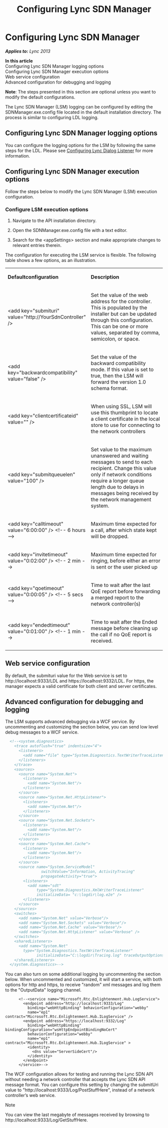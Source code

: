 ﻿---
title: Configuring Lync SDN Manager
TOCTitle: Configuring Lync SDN Manager
ms:assetid: 2a85a4b0-3bcc-4d91-a46a-a39e48d7a35a
ms:mtpsurl: https://msdn.microsoft.com/en-us/library/Dn775151(v=office.15)
ms:contentKeyID: 62626125
ms.date: 07/24/2014
mtps_version: v=office.15
dev_langs:
- xml
---

# Configuring Lync SDN Manager


_**Applies to:** Lync 2013_

**In this article**  
Configuring Lync SDN Manager logging options  
Configuring Lync SDN Manager execution options  
Web service configuration  
Advanced configuration for debugging and logging  

**Note**: The steps presented in this section are optional unless you want to modify the default configurations.

The Lync SDN Manager (LSM) logging can be configured by editing the SDNManager.exe.config file located in the default installation directory. The process is similar to configuring LDL logging.

## Configuring Lync SDN Manager logging options

You can configure the logging options for the LSM by following the same steps for the LDL. Please see [Configuring Lync Dialog Listener](configuring-lync-dialog-listener.md) for more information.

## Configuring Lync SDN Manager execution options

Follow the steps below to modify the Lync SDN Manager (LSM) execution configuration.

### Configure LSM execution options

1.  Navigate to the API installation directory.

2.  Open the SDNManager.exe.config file with a text editor.

3.  Search for the \<appSettings\> section and make appropriate changes to relevant entries therein.

The configuration for executing the LSM service is flexible. The following table shows a few options, as an illustration.

<table>
<colgroup>
<col style="width: 50%" />
<col style="width: 50%" />
</colgroup>
<tbody>
<tr class="odd">
<td><p><strong>Defaultconfiguration</strong></p></td>
<td><p><strong>Description</strong></p></td>
</tr>
<tr class="even">
<td><p>&lt;add key=&quot;submituri&quot; value=&quot;http://YourSdnController&quot; /&gt;</p></td>
<td><p>Set the value of the web address for the controller. This is populated by the installer but can be updated through this configuration. This can be one or more values, separated by comma, semicolon, or space.</p></td>
</tr>
<tr class="odd">
<td><p>&lt;add key=&quot;backwardcompatibility&quot; value=&quot;false&quot; /&gt;</p></td>
<td><p>Set the value of the backward compatibility mode. If this value is set to true, then the LSM will forward the version 1.0 schema format.</p></td>
</tr>
<tr class="even">
<td><p>&lt;add key=&quot;clientcertificateid&quot; value=&quot;&quot; /&gt;</p></td>
<td><p>When using SSL, LSM will use this thumbprint to locate a client certificate in the local store to use for connecting to the network controllers</p></td>
</tr>
<tr class="odd">
<td><p>&lt;add key=&quot;submitqueuelen&quot; value=&quot;100&quot; /&gt;</p></td>
<td><p>Set value to the maximum unanswered and waiting messages to send to each recipient. Change this value only if network conditions require a longer queue length due to delays in messages being received by the network management system.</p></td>
</tr>
<tr class="even">
<td><p>&lt;add key=&quot;calltimeout&quot; value=&quot;6:00:00&quot; /&gt; &lt;!-- 6 hours --&gt;</p></td>
<td><p>Maximum time expected for a call, after which state kept will be dropped.</p></td>
</tr>
<tr class="odd">
<td><p>&lt;add key=&quot;invitetimeout&quot; value=&quot;0:02:00&quot; /&gt; &lt;!-- 2 min --&gt;</p></td>
<td><p>Maximum time expected for ringing, before either an error is sent or the user picked up</p></td>
</tr>
<tr class="even">
<td><p>&lt;add key=&quot;qoetimeout&quot; value=&quot;0:00:05&quot; /&gt; &lt;!-- 5 secs --&gt;</p></td>
<td><p>Time to wait after the last QoE report before forwarding a merged report to the network controller(s)</p></td>
</tr>
<tr class="odd">
<td><p>&lt;add key=&quot;endedtimeout&quot; value=&quot;0:01:00&quot; /&gt; &lt;!-- 1 min --&gt;</p></td>
<td><p>Time to wait after the Ended message before cleaning up the call if no QoE report is received.</p></td>
</tr>
</tbody>
</table>


## Web service configuration

By default, the submituri value for the Web service is set to http://localhost:9333/LDL and https://localhost:9332/LDL. For https, the manager expects a valid certificate for both client and server certificates.

## Advanced configuration for debugging and logging

The LSM supports advanced debugging via a WCF service. By uncommenting and customizing the section below, you can send low level debug messages to a WCF service.

``` xml
  <!--<system.diagnostics>
    <trace autoflush="true" indentsize="4">
      <listeners>
        <add name="file" type="System.Diagnostics.TextWriterTraceListener" initializeData="trace.log"/>
      </listeners> 
    </trace>
    <sources>
      <source name="System.Net">
        <listeners>
          <add name="System.Net"/>
        </listeners>
      </source>
      <source name="System.Net.HttpListener">
        <listeners>
          <add name="System.Net"/>
        </listeners>
      </source>
      <source name="System.Net.Sockets">
        <listeners>
          <add name="System.Net"/>
        </listeners>
      </source>
      <source name="System.Net.Cache">
        <listeners>
          <add name="System.Net"/>
        </listeners>
      </source>
      <source name="System.ServiceModel"
                switchValue="Information, ActivityTracing"
                propagateActivity="true">
        <listeners>
          <add name="sdt"
              type="System.Diagnostics.XmlWriterTraceListener"
              initializeData= "c:\logdir\log.e2e" />
        </listeners>
      </source>
    </sources>
    <switches>
      <add name="System.Net" value="Verbose"/>
      <add name="System.Net.Sockets" value="Verbose"/>
      <add name="System.Net.Cache" value="Verbose"/>
      <add name="System.Net.HttpListener" value="Verbose" />
    </switches>
    <sharedListeners>
      <add name="System.Net"
        type="System.Diagnostics.TextWriterTraceListener"
              initializeData="C:\logdir\Tracing.log" traceOutputOptions = "DateTime" />
    </sharedListeners>
  </system.diagnostics>-->
```

You can also turn on some additional logging by uncommenting the section below. When uncommented and customized, it will start a service, with both options for http and https, to receive "random" xml messages and log them to the "OutputData" logging channel.

          <!--<service name="Microsoft.Rtc.Enlightenment.Hub.LogService">
            <endpoint address="http://localhost:9333/Log"
              binding="webHttpBinding" behaviorConfiguration="webby"
              name="ep1" contract="Microsoft.Rtc.Enlightenment.Hub.ILogService" />
            <endpoint address="https://localhost:9332/Log"
              binding="webHttpBinding" bindingConfiguration="wsHttpEndpointBindingNoCert"
              behaviorConfiguration="webby"
              name="ep1" contract="Microsoft.Rtc.Enlightenment.Hub.ILogService" >
              <identity>
                <dns value="ServerSideCert"/>
              </identity>
            </endpoint>
          </service>-->

The WCF configuration allows for testing and running the Lync SDN API without needing a network controller that accepts the Lync SDN API message format. You can configure this setting by changing the submitUri value to "http://localhost:9333/Log/PostStuffHere", instead of a network controller’s web service.


> [!NOTE]
> <P>You can view the last megabyte of messages received by browsing to http://localhost:9333/Log/GetStuffHere.</P>


